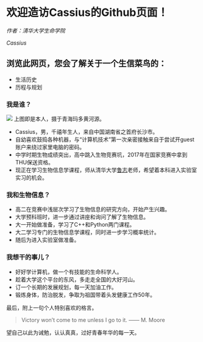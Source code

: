 # 欢迎造访Cassius的Github页面！
*作者：清华大学生命学院*

*Cassius*


## 浏览此网页，您会了解关于一个生信菜鸟的：
- 生活历史
- 历程与规划

### 我是谁？
![](http://a4.qpic.cn/psb?/V11vpskJ3FroA5/czR9Wi9tv6LPjRuxdhbgH.G308.dIdd4EYeOZvYGl8Y!/c/dM8AAAAAAAAA&ek=1&kp=1&pt=0&bo=VAY4BAAAAAARF04!&tl=1&vuin=342481733&tm=1568120400&sce=60-2-2&rf=0-0)
上图即是本人，摄于青海玛多黄河源。

- Cassius，男，千禧年生人，来自中国湖南省之首府长沙市。
- 自幼喜欢鼓捣各种机器，与“计算机技术”第一次亲密接触来自于尝试开guest账户来绕过家里电脑的密码。
- 中学时期生物成绩突出，高中跳入生物竞赛坑，2017年在国家竞赛中拿到THU保送资格。
- 现正在学习生物信息学课程，师从清华大学[鲁志](https://lulab.github.io/)老师，希望着本科进入实验室实习的机会。

### 我和生物信息？
- 高二在竞赛中浅层次学习了生物信息的研究方向，开始产生兴趣。
- 大学预科班时，进一步通过讲座和询问了解了生物信息。
- 大一开始做准备，学习了C++和Python两门课程。
- 大二学习专门的生物信息学课程，同时进一步学习概率统计。
- 随后为进入实验室做准备。

### 我想干的事儿？
- 好好学计算机，做一个有技能的生命科学人。
- 趁着大学这个平台的东风，多走走全国的大好河山。
- 订一个长期的发展规划，每一天加油工作。
- 锻炼身体，防治脱发，争取为祖国带着头发健康工作50年。

最后，附上一句个人特别喜欢的格言。

> Victory won’t come to me unless I go to it. —— M. Moore

望自己以此为诫勉，认认真真，过好青春年华的每一天。
